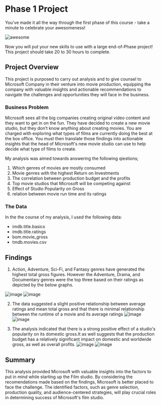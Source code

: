 # Phase 1 Project

You've made it all the way through the first phase of this course - take a minute to celebrate your awesomeness!

![awesome](https://raw.githubusercontent.com/learn-co-curriculum/dsc-phase-1-project/master/awesome.gif)

Now you will put your new skills to use with a large end-of-Phase project! This project should take 20 to 30 hours to complete.

## Project Overview

This project is purposed to carry out analysis and to give counsel to Microsoft Company in their venture into movie production, equipping the company with valuable insights and actionable recommendations to navigate the challenges and opportunities they will face in the business.

### Business Problem

Microsoft sees all the big companies creating original video content and they want to get in on the fun. They have decided to create a new movie studio, but they don’t know anything about creating movies. You are charged with exploring what types of films are currently doing the best at the box office. You must then translate those findings into actionable insights that the head of Microsoft's new movie studio can use to help decide what type of films to create.

My analysis was aimed towards answering the following qiestions;

1. Which genres of movies are mostly consumed
2. Movie genres with the highest Return on Investments
3. The correlation between production budget and the profits
4. Top movie studios that Microsoft will be competing against
5. Effect of Studio Popularity on Gross
6. relation between movie run time and its ratings

### The Data

In the the course of my analysis, I used  the following data:

* imdb.title.basics
* imdb.title.ratings
* bom.movie_gross
* tmdb.movies.csv

## Findings
1. Action, Adventure, Sci-Fi, and Fantasy genres have generated the highest total gross figures. However the Adventure, Drama, and Documentary genres were the top three based on their ratings as depicted by the below graphs.

![image](https://github.com/ericwambua/dsc-phase-1-project/assets/133090475/5f386158-0b16-4fee-ae4e-77b8bc669820)
![image](https://github.com/ericwambua/dsc-phase-1-project/assets/133090475/64fa814f-718e-4f0d-8472-d99397fe5f77)

2. The data suggested a slight positive relationship between average ratings and mean total gross and that there is minimal relationship between the runtime of a movie and its average ratings
![image](https://github.com/ericwambua/dsc-phase-1-project/assets/133090475/21ae7bcb-84b4-4c51-80ad-e5a8789d77dc)
![image](https://github.com/ericwambua/dsc-phase-1-project/assets/133090475/76f2a7cf-699f-4d5b-8235-6c83ea8387b1)

3. The analysis indicated that there is a strong positive effect of a studio's popularity on its domestic gross.It as well suggests that the production budget has a relatively significant impact on  domestic and worldwide gross, as well as overall profits.
![image](https://github.com/ericwambua/dsc-phase-1-project/assets/133090475/228044e2-79f8-4d99-acaf-525b9c526fe6)
![image](https://github.com/ericwambua/dsc-phase-1-project/assets/133090475/7342d3a6-5f27-43af-a161-d595e05ce226)


## Summary

This analysis provided Microsoft with valuable insights into the factors to put in mind while starting up the Film studio. By considering the recomendations made based on the findings, Microsoft is better placed to face the challenge. The identified factors, such as genre selection, production quality, and audience-centered strategies, will play crucial roles in determining success of Microsoft's film studio.
